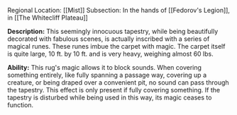Regional Location: [[Mist]]
Subsection: In the hands of [[Fedorov's Legion]], in [[The Whitecliff Plateau]]

**Description:**
This seemingly innocuous tapestry, while being beautifully decorated with fabulous scenes, is actually inscribed with a series of magical runes. These runes imbue the carpet with magic. The carpet itself is quite large, 10 ft. by 10 ft. and is very heavy, weighing almost 60 lbs. 

**Ability:**
This rug's magic allows it to block sounds. When covering something entirely, like fully spanning a passage way, covering up a creature, or being draped over a convenient pit, no sound can pass through the tapestry. This effect is only present if fully covering something. If the tapestry is disturbed while being used in this way, its magic ceases to function. 